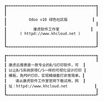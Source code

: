 

    ┏========================================┓
    ┃                                        ┃
    ┃                                        ┃
    ┃          Odoo v10 绿色社区版           ┃
    ┃                                        ┃
    ┃            康虎软件工作室              ┃
    ┃      ( httpd://www.khcloud.net )       ┃
    ┃                                        ┃
    ┃                                        ┃  
    ┗========================================┛

    ┏========================================┓
    ┃                                        ┃
    ┃ 康虎云报表是一款专业的B/S打印软件，可  ┃
    ┃ 以让B/S系统获得C/S一样的可视化设计打印 ┃
    ┃ 模板，免PDF打印，实现精细套打非常简单。┃
    ┃    请从康虎软件工作室官网下载试用，网  ┃
    ┃ 址：httpd://www.khcloud.net            ┃
    ┃                                        ┃  
    ┗========================================┛


